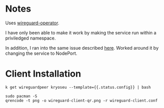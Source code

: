 # Notes

Uses [wireguard-operator](https://github.com/jodevsa/wireguard-operator).

I have only been able to make it work by making the service run within a priviledged namespace.

In addition, I ran into the same issue described [here](https://github.com/jodevsa/wireguard-operator/issues/148).
Worked around it by changing the service to NodePort.

# Client Installation

```
k get wireguardpeer kryoseu --template={{.status.config}} | bash

sudo pacman -S
qrencode -t png -o wireguard-client-qr.png -r wireguard-client.conf
```


